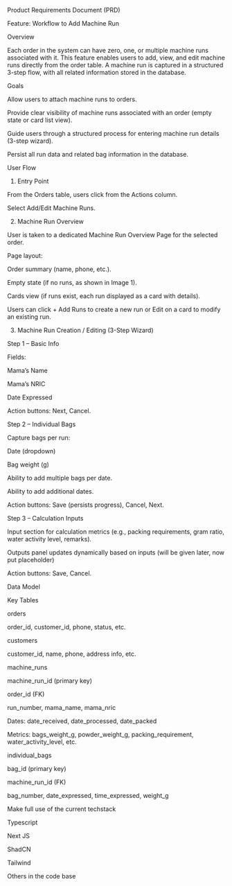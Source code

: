 Product Requirements Document (PRD)

Feature: Workflow to Add Machine Run

Overview

Each order in the system can have zero, one, or multiple machine runs associated with it. This feature enables users to add, view, and edit machine runs directly from the order table. A machine run is captured in a structured 3-step flow, with all related information stored in the database.

Goals

Allow users to attach machine runs to orders.

Provide clear visibility of machine runs associated with an order (empty state or card list view).

Guide users through a structured process for entering machine run details (3-step wizard).

Persist all run data and related bag information in the database.

User Flow

1. Entry Point

From the Orders table, users click from the Actions column.

Select Add/Edit Machine Runs.

2. Machine Run Overview

User is taken to a dedicated Machine Run Overview Page for the selected order.

Page layout:

Order summary (name, phone, etc.).

Empty state (if no runs, as shown in Image 1).

Cards view (if runs exist, each run displayed as a card with details).

Users can click + Add Runs to create a new run or Edit on a card to modify an existing run.

3. Machine Run Creation / Editing (3-Step Wizard)

Step 1 – Basic Info

Fields:

Mama’s Name

Mama’s NRIC

Date Expressed

Action buttons: Next, Cancel.

Step 2 – Individual Bags

Capture bags per run:

Date (dropdown)

Bag weight (g)

Ability to add multiple bags per date.

Ability to add additional dates.

Action buttons: Save (persists progress), Cancel, Next.

Step 3 – Calculation Inputs

Input section for calculation metrics (e.g., packing requirements, gram ratio, water activity level, remarks).

Outputs panel updates dynamically based on inputs (will be given later, now put placeholder) 

Action buttons: Save, Cancel.

Data Model

Key Tables

orders

order_id, customer_id, phone, status, etc.

customers

customer_id, name, phone, address info, etc.

machine_runs

machine_run_id (primary key)

order_id (FK)

run_number, mama_name, mama_nric

Dates: date_received, date_processed, date_packed

Metrics: bags_weight_g, powder_weight_g, packing_requirement, water_activity_level, etc.

individual_bags

bag_id (primary key)

machine_run_id (FK)

bag_number, date_expressed, time_expressed, weight_g

Make full use of the current techstack

Typescript

Next JS 

ShadCN

Tailwind

Others in the code base 
